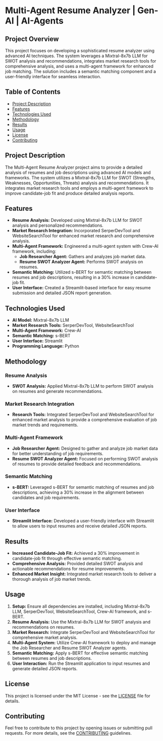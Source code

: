 # Multi-Agent Resume Analyzer | Gen-AI | AI-Agents

## Project Overview

This project focuses on developing a sophisticated resume analyzer using advanced AI techniques. The system leverages a Mixtral-8x7b LLM for SWOT analysis and recommendations, integrates market research tools for comprehensive analysis, and uses a multi-agent framework for enhanced job matching. The solution includes a semantic matching component and a user-friendly interface for seamless interaction.

## Table of Contents

- [Project Description](#project-description)
- [Features](#features)
- [Technologies Used](#technologies-used)
- [Methodology](#methodology)
- [Results](#results)
- [Usage](#usage)
- [License](#license)
- [Contributing](#contributing)

## Project Description

The Multi-Agent Resume Analyzer project aims to provide a detailed analysis of resumes and job descriptions using advanced AI models and frameworks. The system utilizes a Mixtral-8x7b LLM for SWOT (Strengths, Weaknesses, Opportunities, Threats) analysis and recommendations. It integrates market research tools and employs a multi-agent framework to improve candidate-job fit and produce detailed analysis reports.

## Features

- **Resume Analysis:** Developed using Mixtral-8x7b LLM for SWOT analysis and personalized recommendations.
- **Market Research Integration:** Incorporated SerperDevTool and WebsiteSearchTool for enhanced market research and comprehensive analysis.
- **Multi-Agent Framework:** Engineered a multi-agent system with Crew-AI framework, including:
  - **Job Researcher Agent:** Gathers and analyzes job market data.
  - **Resume SWOT Analyzer Agent:** Performs SWOT analysis on resumes.
- **Semantic Matching:** Utilized s-BERT for semantic matching between resumes and job descriptions, resulting in a 30% increase in candidate-job fit.
- **User Interface:** Created a Streamlit-based interface for easy resume submission and detailed JSON report generation.

## Technologies Used

- **AI Model:** Mixtral-8x7b LLM
- **Market Research Tools:** SerperDevTool, WebsiteSearchTool
- **Multi-Agent Framework:** Crew-AI
- **Semantic Matching:** s-BERT
- **User Interface:** Streamlit
- **Programming Language:** Python

## Methodology

### Resume Analysis

- **SWOT Analysis:** Applied Mixtral-8x7b LLM to perform SWOT analysis on resumes and generate recommendations.

### Market Research Integration

- **Research Tools:** Integrated SerperDevTool and WebsiteSearchTool for enhanced market analysis to provide a comprehensive evaluation of job market trends and requirements.

### Multi-Agent Framework

- **Job Researcher Agent:** Designed to gather and analyze job market data for better understanding of job requirements.
- **Resume SWOT Analyzer Agent:** Focused on performing SWOT analysis of resumes to provide detailed feedback and recommendations.

### Semantic Matching

- **s-BERT:** Leveraged s-BERT for semantic matching of resumes and job descriptions, achieving a 30% increase in the alignment between candidates and job requirements.

### User Interface

- **Streamlit Interface:** Developed a user-friendly interface with Streamlit to allow users to input resumes and receive detailed JSON reports.

## Results

- **Increased Candidate-Job Fit:** Achieved a 30% improvement in candidate-job fit through effective semantic matching.
- **Comprehensive Analysis:** Provided detailed SWOT analysis and actionable recommendations for resume improvements.
- **Enhanced Market Insight:** Integrated market research tools to deliver a thorough analysis of job market trends.

## Usage

1. **Setup:** Ensure all dependencies are installed, including Mixtral-8x7b LLM, SerperDevTool, WebsiteSearchTool, Crew-AI framework, and s-BERT.
2. **Resume Analysis:** Use the Mixtral-8x7b LLM for SWOT analysis and recommendations on resumes.
3. **Market Research:** Integrate SerperDevTool and WebsiteSearchTool for comprehensive market analysis.
4. **Multi-Agent System:** Utilize Crew-AI framework to deploy and manage the Job Researcher and Resume SWOT Analyzer agents.
5. **Semantic Matching:** Apply s-BERT for effective semantic matching between resumes and job descriptions.
6. **User Interaction:** Run the Streamlit application to input resumes and generate detailed JSON reports.

## License

This project is licensed under the MIT License - see the [LICENSE](LICENSE) file for details.

## Contributing

Feel free to contribute to this project by opening issues or submitting pull requests. For more details, see the [CONTRIBUTING](CONTRIBUTING.md) guidelines.
